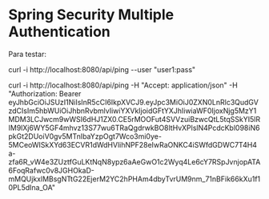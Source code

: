 # Spring Security Multiple Authentication

Para testar:

curl -i http://localhost:8080/api/ping   --user "user1:pass"

curl -i http://localhost:8080/api/ping   -H "Accept: application/json"  -H "Authorization: Bearer eyJhbGciOiJSUzI1NiIsInR5cCI6IkpXVCJ9.eyJpc3MiOiJ0ZXN0LnRlc3QudGVzdCIsIm5hbWUiOiJhbnRvbmlvIiwiYXVkIjoidGFtYXJhIiwiaWF0IjoxNjg5MzY1MDM3LCJwcm9wWSI6dHJ1ZX0.CE5rMOOFut4SVVzuiBzwcQtL5tqSSkYI5lRIM9lXj6WY5GF4mhvz13S77wu6TRaQgdrwkBO8ltHvXPlslN4PcdcKbl098iN6pkGt2DUoiV0gv5MTnIbaYzpOgt7Wco3mi0ye-5MCeoWISkXYd63ECVR1dWdHVlihNPF28eIwRaONKC4iSWfdGDWC7T4H4a-zfa6R_vW4e3ZUztfGuLKtNqN8ypz6aAeGwO1c2Wyq4Le6cY7RSpJvnjopATA6FoqRafwc0v8JGHOkaD-mMQUjkxlMBsgNTtG22EjerM2YC2hPHAm4dbyTvrUM9nm_71nBFik66kXu1f10PL5dIna_OA"
